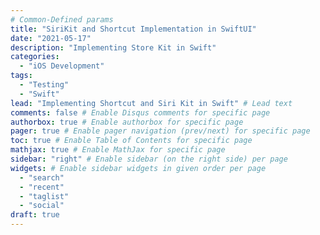 ```yaml
---
# Common-Defined params
title: "SiriKit and Shortcut Implementation in SwiftUI"
date: "2021-05-17"
description: "Implementing Store Kit in Swift"
categories:
  - "iOS Development"
tags:
  - "Testing"
  - "Swift"
lead: "Implementing Shortcut and Siri Kit in Swift" # Lead text
comments: false # Enable Disqus comments for specific page
authorbox: true # Enable authorbox for specific page
pager: true # Enable pager navigation (prev/next) for specific page
toc: true # Enable Table of Contents for specific page
mathjax: true # Enable MathJax for specific page
sidebar: "right" # Enable sidebar (on the right side) per page
widgets: # Enable sidebar widgets in given order per page
  - "search"
  - "recent"
  - "taglist"
  - "social"
draft: true
---
```

